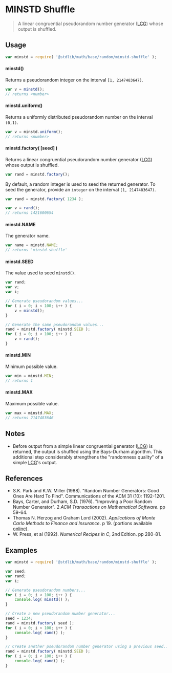 MINSTD Shuffle
===

> A linear congruential pseudorandom number generator ([LCG][lcg]) whose output is shuffled.


<!-- <usage> -->

## Usage

``` javascript
var minstd = require( '@stdlib/math/base/random/minstd-shuffle' );
```

#### minstd()

Returns a pseudorandom integer on the interval `[1, 2147483647)`.

``` javascript
var v = minstd();
// returns <number>
```

#### minstd.uniform()

Returns a uniformly distributed pseudorandom number on the interval `(0,1)`.

``` javascript
var v = minstd.uniform();
// returns <number>
```

#### minstd.factory( \[seed\] )

Returns a linear congruential pseudorandom number generator ([LCG][lcg]) whose output is shuffled.

``` javascript
var rand = minstd.factory();
```

By default, a random integer is used to seed the returned generator. To seed the generator, provide an `integer` on the interval `[1, 2147483647)`.

``` javascript
var rand = minstd.factory( 1234 );

var v = rand();
// returns 1421600654
```

#### minstd.NAME

The generator name.

``` javascript
var name = minstd.NAME;
// returns 'minstd-shuffle'
```

#### minstd.SEED

The value used to seed `minstd()`.

``` javascript
var rand;
var v;
var i;

// Generate pseudorandom values...
for ( i = 0; i < 100; i++ ) {
    v = minstd();
}

// Generate the same pseudorandom values... 
rand = minstd.factory( minstd.SEED );
for ( i = 0; i < 100; i++ ) {
    v = rand();
}
```

#### minstd.MIN

Minimum possible value.

``` javascript
var min = minstd.MIN;
// returns 1
```

#### minstd.MAX

Maximum possible value.

``` javascript
var max = minstd.MAX;
// returns 2147483646
```

<!-- </usage> -->


<!-- <notes> -->

## Notes

* Before output from a simple linear congruential generator ([LCG][lcg]) is returned, the output is shuffled using the Bays-Durham algorithm. This additional step considerably strengthens the "randomness quality" of a simple [LCG][lcg]'s output.

<!-- </notes> -->


<!-- <references> -->

## References

* S.K. Park and K.W. Miller (1988). "Random Number Generators: Good Ones Are Hard To Find". Communications of the ACM 31 (10): 1192-1201.
* Bays, Carter, and Durham, S.D. (1976). "Improving a Poor Random Number Generator". 2 *ACM Transactions on Mathematical Software*. pp 59-64.
* Thomas N. Herzog and Graham Lord (2002). *Applications of Monte Carlo Methods to Finance and Insurance*. p 19. (portions available [online][book-link]).
* W. Press, et al (1992). *Numerical Recipes in C*, 2nd Edition. pp 280-81.


<!-- </references> -->


<!-- <examples> -->

## Examples

``` javascript
var minstd = require( '@stdlib/math/base/random/minstd-shuffle' );

var seed;
var rand;
var i;

// Generate pseudorandom numbers...
for ( i = 0; i < 100; i++ ) {
    console.log( minstd() );
}

// Create a new pseudorandom number generator...
seed = 1234;
rand = minstd.factory( seed );
for ( i = 0; i < 100; i++ ) {
    console.log( rand() );
}

// Create another pseudorandom number generator using a previous seed...
rand = minstd.factory( minstd.SEED );
for ( i = 0; i < 100; i++ ) {
    console.log( rand() );
}
```

<!-- </examples> -->


<!-- <links> -->

[lcg]: https://en.wikipedia.org/wiki/Linear_congruential_generator
[book-link]: https://books.google.com/books?id=ibpfxsxuCUAC&pg=PA4&lpg=PA4&dq=Applications+of+Monte+Carlo+Methods+to+Finance+and+Insurance&source=bl&ots=r6QkMbOgID&sig=hd5RRKwD3_xYgEMqmFv-tjRsino&hl=en&sa=X&ved=0ahUKEwix1IScw6PNAhUBvBQKHW7WCswQ6AEITTAH#v=onepage&q=Applications%20of%20Monte%20Carlo%20Methods%20to%20Finance%20and%20Insurance&f=false

<!-- </links> -->
